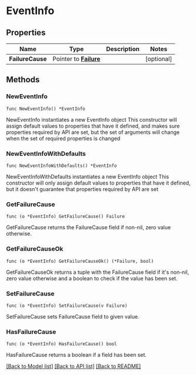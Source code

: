 # EventInfo

## Properties

Name | Type | Description | Notes
------------ | ------------- | ------------- | -------------
**FailureCause** | Pointer to [**Failure**](Failure.md) |  | [optional] 

## Methods

### NewEventInfo

`func NewEventInfo() *EventInfo`

NewEventInfo instantiates a new EventInfo object
This constructor will assign default values to properties that have it defined,
and makes sure properties required by API are set, but the set of arguments
will change when the set of required properties is changed

### NewEventInfoWithDefaults

`func NewEventInfoWithDefaults() *EventInfo`

NewEventInfoWithDefaults instantiates a new EventInfo object
This constructor will only assign default values to properties that have it defined,
but it doesn't guarantee that properties required by API are set

### GetFailureCause

`func (o *EventInfo) GetFailureCause() Failure`

GetFailureCause returns the FailureCause field if non-nil, zero value otherwise.

### GetFailureCauseOk

`func (o *EventInfo) GetFailureCauseOk() (*Failure, bool)`

GetFailureCauseOk returns a tuple with the FailureCause field if it's non-nil, zero value otherwise
and a boolean to check if the value has been set.

### SetFailureCause

`func (o *EventInfo) SetFailureCause(v Failure)`

SetFailureCause sets FailureCause field to given value.

### HasFailureCause

`func (o *EventInfo) HasFailureCause() bool`

HasFailureCause returns a boolean if a field has been set.


[[Back to Model list]](../README.md#documentation-for-models) [[Back to API list]](../README.md#documentation-for-api-endpoints) [[Back to README]](../README.md)


